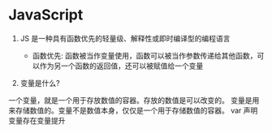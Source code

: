 # JavaScript

1. JS 是一种具有函数优先的轻量级、解释性或即时编译型的编程语言

   * 函数优先: 函数被当作变量使用，函数可以被当作参数传递给其他函数，可以作为另一个函数的返回值，还可以被赋值给一个变量

2. 变量是什么?

一个变量，就是一个用于存放数值的容器。存放的数值是可以改变的。
变量是用来存储数值的。变量不是数值本身，仅仅是一个用于存储数值的容器。
var 声明变量存在变量提升
